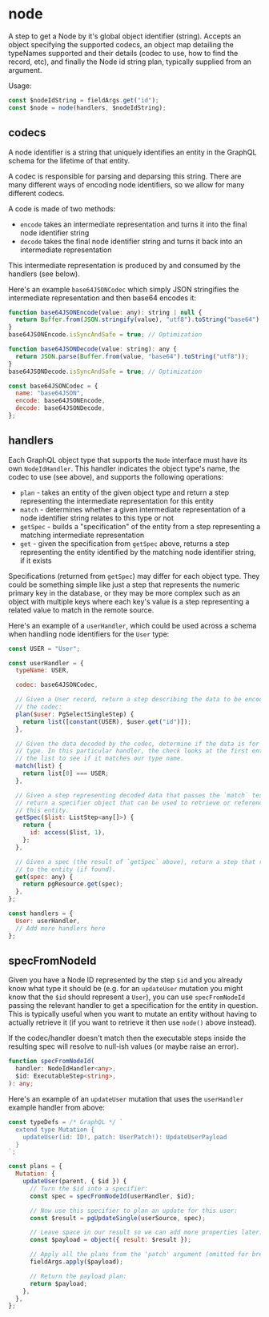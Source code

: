 # node

A step to get a Node by it's global object identifier (string). Accepts an
object specifying the supported codecs, an object map detailing the typeNames
supported and their details (codec to use, how to find the record, etc), and
finally the Node id string plan, typically supplied from an argument.

Usage:

```ts
const $nodeIdString = fieldArgs.get("id");
const $node = node(handlers, $nodeIdString);
```

## codecs

A node identifier is a string that uniquely identifies an entity in the GraphQL
schema for the lifetime of that entity.

A codec is responsible for parsing and deparsing this string. There are many
different ways of encoding node identifiers, so we allow for many different
codecs.

A code is made of two methods:

- `encode` takes an intermediate representation and turns it into the final node identifier string
- `decode` takes the final node identifier string and turns it back into an intermediate representation

This intermediate representation is produced by and consumed by the handlers
(see below).

Here's an example `base64JSONCodec` which simply JSON stringifies the
intermediate representation and then base64 encodes it:

```js
function base64JSONEncode(value: any): string | null {
  return Buffer.from(JSON.stringify(value), "utf8").toString("base64");
}
base64JSONEncode.isSyncAndSafe = true; // Optimization

function base64JSONDecode(value: string): any {
  return JSON.parse(Buffer.from(value, "base64").toString("utf8"));
}
base64JSONDecode.isSyncAndSafe = true; // Optimization

const base64JSONCodec = {
  name: "base64JSON",
  encode: base64JSONEncode,
  decode: base64JSONDecode,
};
```

## handlers

Each GraphQL object type that supports the `Node` interface must have its own
`NodeIdHandler`. This handler indicates the object type's name, the codec to
use (see above), and supports the following operations:

- `plan` - takes an entity of the given object type and return a step
  representing the intermediate representation for this entity
- `match` - determines whether a given intermediate representation of a node
  identifier string relates to this type or not
- `getSpec` - builds a "specification" of the entity from a step representing a
  matching intermediate representation
- `get` - given the specification from `getSpec` above, returns a step
  representing the entity identified by the matching node identifier string, if
  it exists

Specifications (returned from `getSpec`) may differ for each object type. They
could be something simple like just a step that represents the numeric primary
key in the database, or they may be more complex such as an object with
multiple keys where each key's value is a step representing a related value to
match in the remote source.

Here's an example of a `userHandler`, which could be used across a schema when
handling node identifiers for the `User` type:

```js
const USER = "User";

const userHandler = {
  typeName: USER,

  codec: base64JSONCodec,

  // Given a User record, return a step describing the data to be encoded by
  // the codec:
  plan($user: PgSelectSingleStep) {
    return list([constant(USER), $user.get("id")]);
  },

  // Given the data decoded by the codec, determine if the data is for our
  // type. In this particular handler, the check looks at the first entry in
  // the list to see if it matches our type name.
  match(list) {
    return list[0] === USER;
  },

  // Given a step representing decoded data that passes the `match` test above,
  // return a specifier object that can be used to retrieve or reference
  // this entity.
  getSpec($list: ListStep<any[]>) {
    return {
      id: access($list, 1),
    };
  },

  // Given a spec (the result of `getSpec` above), return a step that resolves
  // to the entity (if found).
  get(spec: any) {
    return pgResource.get(spec);
  },
};

const handlers = {
  User: userHandler,
  // Add more handlers here
};
```

## specFromNodeId

Given you have a Node ID represented by the step `$id` and you already know
what type it should be (e.g. for an `updateUser` mutation you might know that
the `$id` should represent a `User`), you can use `specFromNodeId` passing the
relevant handler to get a specification for the entity in question.
This is typically useful when you want to mutate an entity without having to
actually retrieve it (if you want to retrieve it then use `node()` above
instead).

If the codec/handler doesn't match then the executable steps inside the
resulting spec will resolve to null-ish values (or maybe raise an error).

```ts
function specFromNodeId(
  handler: NodeIdHandler<any>,
  $id: ExecutableStep<string>,
): any;
```

Here's an example of an `updateUser` mutation that uses
the `userHandler` example handler from above:

```js
const typeDefs = /* GraphQL */ `
  extend type Mutation {
    updateUser(id: ID!, patch: UserPatch!): UpdateUserPayload
  }
`;

const plans = {
  Mutation: {
    updateUser(parent, { $id }) {
      // Turn the $id into a specifier:
      const spec = specFromNodeId(userHandler, $id);

      // Now use this specifier to plan an update for this user:
      const $result = pgUpdateSingle(userSource, spec);

      // Leave space in our result so we can add more properties later:
      const $payload = object({ result: $result });

      // Apply all the plans from the 'patch' argument (omitted for brevity):
      fieldArgs.apply($payload);

      // Return the payload plan:
      return $payload;
    },
  },
};
```
